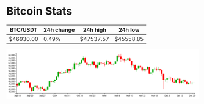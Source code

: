 # Bitcoin Stats

BTC/USDT|24h change|24h high|24h low|
|---|---|---|---|
|$46930.00|0.49%|$47537.57|$45558.85|

<img src="./chart.svg">
